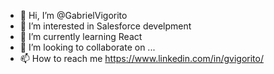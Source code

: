 - 👋 Hi, I’m @GabrielVigorito
- 👀 I’m interested in Salesforce develpment
- 🌱 I’m currently learning React
- 💞️ I’m looking to collaborate on ...
- 📫 How to reach me https://www.linkedin.com/in/gvigorito/

<!---
GabrielVigorito/GabrielVigorito is a ✨ special ✨ repository because its `README.md` (this file) appears on your GitHub profile.
You can click the Preview link to take a look at your changes.
--->
